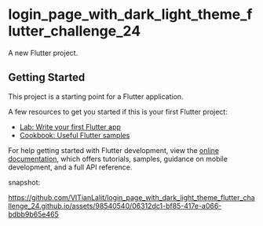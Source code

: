 # login_page_with_dark_light_theme_flutter_challenge_24

A new Flutter project.

## Getting Started

This project is a starting point for a Flutter application.

A few resources to get you started if this is your first Flutter project:

- [Lab: Write your first Flutter app](https://docs.flutter.dev/get-started/codelab)
- [Cookbook: Useful Flutter samples](https://docs.flutter.dev/cookbook)

For help getting started with Flutter development, view the
[online documentation](https://docs.flutter.dev/), which offers tutorials,
samples, guidance on mobile development, and a full API reference.


snapshot:




https://github.com/VITianLalit/login_page_with_dark_light_theme_flutter_challenge_24.github.io/assets/98540540/06312dc1-bf85-417e-a066-bdbb9b65e465

